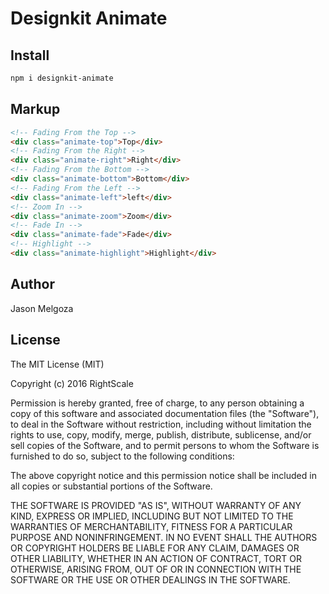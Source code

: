 # Designkit Animate

## Install

```bash
npm i designkit-animate
```

## Markup

```html
<!-- Fading From the Top -->
<div class="animate-top">Top</div>
<!-- Fading From the Right -->
<div class="animate-right">Right</div>
<!-- Fading From the Bottom -->
<div class="animate-bottom">Bottom</div>
<!-- Fading From the Left -->
<div class="animate-left">left</div>
<!-- Zoom In -->
<div class="animate-zoom">Zoom</div>
<!-- Fade In -->
<div class="animate-fade">Fade</div>
<!-- Highlight -->
<div class="animate-highlight">Highlight</div>
```

## Author

Jason Melgoza

## License

The MIT License (MIT)

Copyright (c) 2016 RightScale

Permission is hereby granted, free of charge, to any person obtaining a copy
of this software and associated documentation files (the "Software"), to deal
in the Software without restriction, including without limitation the rights
to use, copy, modify, merge, publish, distribute, sublicense, and/or sell
copies of the Software, and to permit persons to whom the Software is
furnished to do so, subject to the following conditions:

The above copyright notice and this permission notice shall be included in all
copies or substantial portions of the Software.

THE SOFTWARE IS PROVIDED "AS IS", WITHOUT WARRANTY OF ANY KIND, EXPRESS OR
IMPLIED, INCLUDING BUT NOT LIMITED TO THE WARRANTIES OF MERCHANTABILITY,
FITNESS FOR A PARTICULAR PURPOSE AND NONINFRINGEMENT. IN NO EVENT SHALL THE
AUTHORS OR COPYRIGHT HOLDERS BE LIABLE FOR ANY CLAIM, DAMAGES OR OTHER
LIABILITY, WHETHER IN AN ACTION OF CONTRACT, TORT OR OTHERWISE, ARISING FROM,
OUT OF OR IN CONNECTION WITH THE SOFTWARE OR THE USE OR OTHER DEALINGS IN THE
SOFTWARE.
